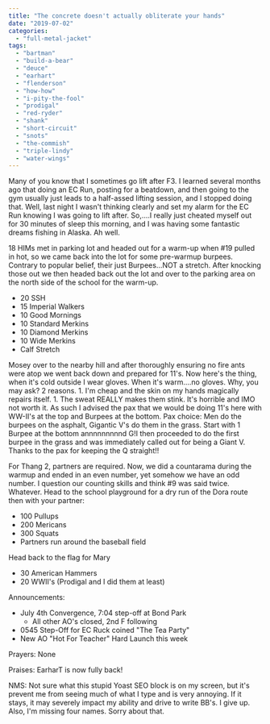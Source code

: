 ```yaml
---
title: "The concrete doesn't actually obliterate your hands"
date: "2019-07-02"
categories: 
  - "full-metal-jacket"
tags: 
  - "bartman"
  - "build-a-bear"
  - "deuce"
  - "earhart"
  - "flenderson"
  - "how-how"
  - "i-pity-the-fool"
  - "prodigal"
  - "red-ryder"
  - "shank"
  - "short-circuit"
  - "snots"
  - "the-commish"
  - "triple-lindy"
  - "water-wings"
---
```


Many of you know that I sometimes go lift after F3. I learned several months ago that doing an EC Run, posting for a beatdown, and then going to the gym usually just leads to a half-assed lifting session, and I stopped doing that. Well, last night I wasn't thinking clearly and set my alarm for the EC Run knowing I was going to lift after. So,....I really just cheated myself out for 30 minutes of sleep this morning, and I was having some fantastic dreams fishing in Alaska. Ah well.

18 HIMs met in parking lot and headed out for a warm-up when #19 pulled in hot, so we came back into the lot for some pre-warmup burpees. Contrary to popular belief, their just Burpees...NOT a stretch. After knocking those out we then headed back out the lot and over to the parking area on the north side of the school for the warm-up.

- 20 SSH
- 15 Imperial Walkers
- 10 Good Mornings
- 10 Standard Merkins
- 10 Diamond Merkins
- 10 Wide Merkins
- Calf Stretch

Mosey over to the nearby hill and after thoroughly ensuring no fire ants were atop we went back down and prepared for 11's. Now here's the thing, when it's cold outside I wear gloves. When it's warm....no gloves. Why, you may ask? 2 reasons. 1. I'm cheap and the skin on my hands magically repairs itself. 1. The sweat REALLY makes them stink. It's horrible and IMO not worth it. As such I advised the pax that we would be doing 11's here with WW-II's at the top and Burpees at the bottom. Pax choice: Men do the burpees on the asphalt, Gigantic V's do them in the grass. Start with 1 Burpee at the bottom annnnnnnnnd G!I then proceeded to do the first burpee in the grass and was immediately called out for being a Giant V. Thanks to the pax for keeping the Q straight!!

For Thang 2, partners are required. Now, we did a countarama during the warmup and ended in an even number, yet somehow we have an odd number. I question our counting skills and think #9 was said twice. Whatever. Head to the school playground for a dry run of the Dora route then with your partner:

- 100 Pullups
- 200 Mericans
- 300 Squats
- Partners run around the baseball field

Head back to the flag for Mary

- 30 American Hammers
- 20 WWII's (Prodigal and I did them at least)

Announcements:

- July 4th Convergence, 7:04 step-off at Bond Park
    - All other AO's closed, 2nd F following
- 0545 Step-Off for EC Ruck coined "The Tea Party"
- New AO "Hot For Teacher" Hard Launch this week

Prayers: None

Praises: EarharT is now fully back!

NMS: Not sure what this stupid Yoast SEO block is on my screen, but it's prevent me from seeing much of what I type and is very annoying. If it stays, it may severely impact my ability and drive to write BB's. I give up. Also, I'm missing four names. Sorry about that.
